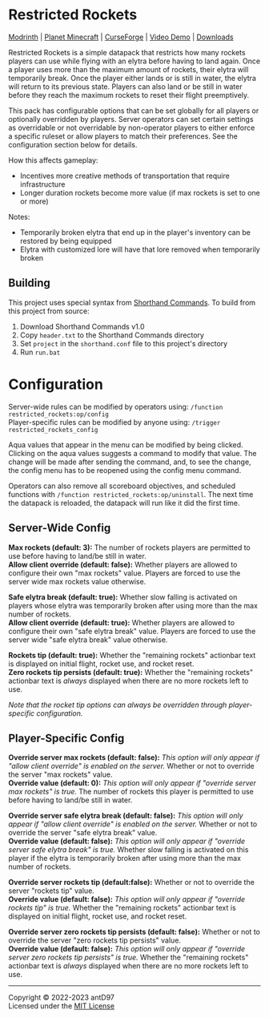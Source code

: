 # Restricted Rockets

[Modrinth](https://modrinth.com/datapack/restricted-rockets) |
[Planet Minecraft](https://www.planetminecraft.com/data-pack/restricted-rockets-5611086/) |
[CurseForge](https://legacy.curseforge.com/minecraft/texture-packs/restricted-rockets) |
[Video Demo](https://www.youtube.com/watch?v=W3TiHul3lkM) |
[Downloads](https://github.com/antD97/RestrictedRockets/releases)

Restricted Rockets is a simple datapack that restricts how many rockets players can use while flying with an elytra
before having to land again. Once a player uses more than the maximum amount of rockets, their elytra will temporarily
break. Once the player either lands or is still in water, the elytra will return to its previous state. Players can also
land or be still in water before they reach the maximum rockets to reset their flight preemptively.

This pack has configurable options that can be set globally for all players or optionally overridden by players. Server
operators can set certain settings as overridable or not overridable by non-operator players to either enforce a
specific ruleset or allow players to match their preferences. See the configuration section below for details.

How this affects gameplay:
- Incentives more creative methods of transportation that require infrastructure
- Longer duration rockets become more value (if max rockets is set to one or more)

Notes:
- Temporarily broken elytra that end up in the player's inventory can be restored by being equipped
- Elytra with customized lore will have that lore removed when temporarily broken

## Building

This project uses special syntax from [Shorthand Commands](https://github.com/antD97/ShorthandCommands). To build from
this project from source:

1. Download Shorthand Commands v1.0
2. Copy `header.txt` to the Shorthand Commands directory
3. Set `project` in the `shorthand.conf` file to this project's directory
4. Run `run.bat`

# Configuration

Server-wide rules can be modified by operators using: `/function restricted_rockets:op/config`  
Player-specific rules can be modified by anyone using: `/trigger restricted_rockets_config`

Aqua values that appear in the menu can be modified by being clicked.
Clicking on the aqua values suggests a command to modify that value. The change will be made after sending the command,
and, to see the change, the config menu has to be reopened using the config menu command.

Operators can also remove all scoreboard objectives, and scheduled functions with
`/function restricted_rockets:op/uninstall`. The next time the datapack is reloaded, the datapack will run like it did
the first time.

## Server-Wide Config

**Max rockets (default: 3):** The number of rockets players are permitted to use before having to land/be still in
water.  
**Allow client override (default: false):** Whether players are allowed to configure their own "max rockets" value.
Players are forced to use the server wide max rockets value otherwise.

**Safe elytra break (default: true):** Whether slow falling is activated on players whose elytra was temporarily broken
after using more than the max number of rockets.  
**Allow client override (default: true):** Whether players are allowed to configure their own "safe elytra break" value.
Players are forced to use the server wide "safe elytra break" value otherwise.

**Rockets tip (default: true):** Whether the "remaining rockets" actionbar text is displayed on initial flight, rocket
use, and rocket reset.  
**Zero rockets tip persists (default: true):** Whether the "remaining rockets" actionbar text is *always* displayed when
there are no more rockets left to use.

*Note that the rocket tip options can always be overridden through player-specific configuration.*

## Player-Specific Config

**Override server max rockets (default: false):** *This option will only appear if "allow client override" is enabled*
*on the server.* Whether or not to override the server "max rockets" value.  
**Override value (default: 0):** *This option will only appear if "override server max rockets" is true.* The number of
rockets this player is permitted to use before having to land/be still in water.

**Override server safe elytra break (default: false):** *This option will only appear if "allow client override" is*
*enabled on the server.* Whether or not to override the server "safe elytra break" value.  
**Override value (default: false):** *This option will only appear if "override server safe elytra break" is true.*
Whether slow falling is activated on this player if the elytra is temporarily broken after using more than the max
number of rockets.

**Override server rockets tip (default:false):** Whether or not to override the server "rockets tip" value.  
**Override value (default: false):** *This option will only appear if "override rockets tip" is true.* Whether the
"remaining rockets" actionbar text is displayed on initial flight, rocket use, and rocket reset.

**Override server zero rockets tip persists (default: false):** Whether or not to override the server "zero rockets tip
persists" value.  
**Override value (default: false):** *This option will only appear if "override server zero rockets tip persists" is*
*true.* Whether the "remaining rockets" actionbar text is *always* displayed when there are no more rockets left to use.

---
Copyright © 2022-2023 antD97  
Licensed under the [MIT License](LICENSE)
